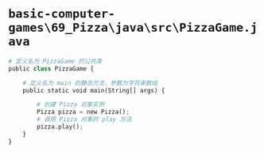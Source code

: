 # `basic-computer-games\69_Pizza\java\src\PizzaGame.java`

```py
# 定义名为 PizzaGame 的公共类
public class PizzaGame {

    # 定义名为 main 的静态方法，参数为字符串数组
    public static void main(String[] args) {

        # 创建 Pizza 对象实例
        Pizza pizza = new Pizza();
        # 调用 Pizza 对象的 play 方法
        pizza.play();
    }
}
```